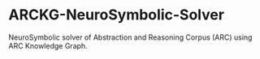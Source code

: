 # ARCKG-NeuroSymbolic-Solver
NeuroSymbolic solver of Abstraction and Reasoning Corpus (ARC) using ARC Knowledge Graph.
